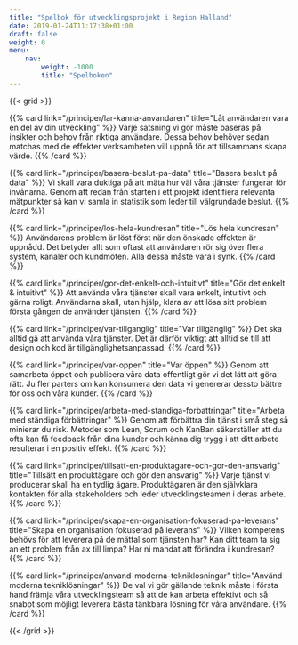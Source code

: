 ```yaml
---
title: "Spelbok för utvecklingsprojekt i Region Halland"
date: 2019-01-24T11:17:38+01:00
draft: false
weight: 0
menu:
    nav:
        weight: -1000
        title: "Spelboken"
---
```



{{< grid >}}

{{% card link="/principer/lar-kanna-anvandaren" title="Låt användaren vara en del av din utveckling" %}}
Varje satsning vi gör måste baseras på insikter och behov från riktiga användare. Dessa behov behöver sedan matchas med de effekter verksamheten vill uppnå för att tillsammans skapa värde.
{{% /card %}}

{{% card link="/principer/basera-beslut-pa-data" title="Basera beslut på data" %}}
Vi skall vara duktiga på att mäta hur väl våra tjänster fungerar för invånarna. Genom att redan från starten i ett projekt identifiera relevanta mätpunkter så kan vi samla in statistik som leder till välgrundade beslut.
{{% /card %}}

{{% card link="/principer/los-hela-kundresan" title="Lös hela kundresan" %}}
Användarens problem är löst först när den önskade effekten är uppnådd. Det betyder allt som oftast att användaren rör sig över flera system, kanaler och kundmöten. Alla dessa måste vara i synk.
{{% /card %}}

{{% card link="/principer/gor-det-enkelt-och-intuitivt" title="Gör det enkelt & intuitivt" %}}
Att använda våra tjänster skall vara enkelt, intuitivt och gärna roligt. Användarna skall, utan hjälp, klara av att lösa sitt problem första gången de använder tjänsten.
{{% /card %}}

{{% card link="/principer/var-tillganglig" title="Var tillgänglig" %}}
Det ska alltid gå att använda våra tjänster. Det är därför viktigt att alltid se till att design och kod är tillgänglighetsanpassad.
{{% /card %}}

{{% card link="/principer/var-oppen" title="Var öppen" %}}
Genom att samarbeta öppet och publicera våra data offentligt gör vi det lätt att göra rätt. Ju fler parters om kan konsumera den data vi genererar dessto bättre för oss och våra kunder.
{{% /card %}}


{{% card link="/principer/arbeta-med-standiga-forbattringar" title="Arbeta med ständiga förbättringar" %}}
Genom att förbättra din tjänst i små steg så minierar du risk. Metoder som Lean, Scrum och KanBan säkerställer att du ofta kan få feedback från dina kunder och känna dig trygg i att ditt arbete resulterar i en positiv effekt.
{{% /card %}}

{{% card link="/principer/tillsatt-en-produktagare-och-gor-den-ansvarig" title="Tillsätt en produktägare och gör den ansvarig" %}}
Varje tjänst vi producerar skall ha en tydlig ägare. Produktägaren är den självklara kontakten för alla stakeholders och leder utvecklingsteamen i deras arbete.
{{% /card %}}

{{% card link="/principer/skapa-en-organisation-fokuserad-pa-leverans" title="Skapa en organisation fokuserad på leverans" %}}
Vilken kompetens behövs för att leverera på de mättal som tjänsten har? Kan ditt team ta sig an ett problem från ax till limpa? Har ni mandat att förändra i kundresan?
{{% /card %}}

{{% card link="/principer/anvand-moderna-tekniklosningar" title="Använd moderna tekniklösningar" %}}
De val vi gör gällande teknik måste i första hand främja våra utvecklingsteam så att de kan arbeta effektivt och så snabbt som möjligt leverera bästa tänkbara lösning för våra användare.
{{% /card %}}


{{< /grid >}}
